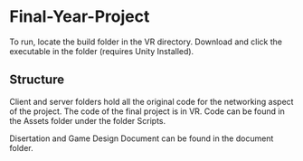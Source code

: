 # Final-Year-Project
 
To run, locate the build folder in the VR directory. Download and click the executable in the folder (requires Unity Installed).

## Structure

Client and server folders hold all the original code for the networking aspect of the project. The code of the final project is in VR. Code can be found in the Assets folder under 
the folder Scripts. 

Disertation and Game Design Document can be found in the document folder.
